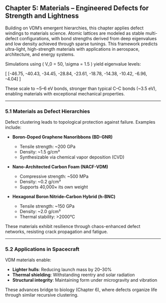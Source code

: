 ## Chapter 5: Materials – Engineered Defects for Strength and Lightness

Building on VDM’s emergent hierarchies, this chapter applies defect windings to materials science. Atomic lattices are modeled as stable multi-defect configurations, with bond strengths derived from deep eigenvalues and low density achieved through sparse tunings. This framework predicts ultra-light, high-strength materials with applications in aerospace, architecture, and energy systems.

Simulations using \( V_0 = 50, \sigma = 1.5 \) yield eigenvalue levels:

\[
[-46.75, -40.43, -34.45, -28.84, -23.61, -18.78, -14.38, -10.42, -6.96, -4.04]
\]

These scale to ~5–6 eV bonds, stronger than typical C–C bonds (~3.5 eV), enabling materials with exceptional mechanical properties.

---

### 5.1 Materials as Defect Hierarchies

Defect clustering leads to topological protection against failure. Examples include:

- **Boron-Doped Graphene Nanoribbons (BD-GNR)**  
  - Tensile strength: ~200 GPa  
  - Density: ~1.5 g/cm³  
  - Synthesizable via chemical vapor deposition (CVD)

- **Nano-Architected Carbon Foam (NACF-VDM)**  
  - Compressive strength: ~500 MPa  
  - Density: ~0.2 g/cm³  
  - Supports 40,000× its own weight

- **Hexagonal Boron Nitride–Carbon Hybrid (h-BNC)**  
  - Tensile strength: ~150 GPa  
  - Density: ~2.0 g/cm³  
  - Thermal stability: >2000°C

These materials exhibit resilience through chaos-enhanced defect networks, resisting crack propagation and fatigue.

---

### 5.2 Applications in Spacecraft

VDM materials enable:

- **Lighter hulls**: Reducing launch mass by 20–30%  
- **Thermal shielding**: Withstanding reentry and solar radiation  
- **Structural integrity**: Maintaining form under microgravity and vibration

These advances bridge to biology (Chapter 6), where defects organize life through similar recursive clustering.
